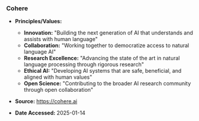 ### Cohere

- **Principles/Values:**
  - **Innovation:** "Building the next generation of AI that understands and assists with human language"
  - **Collaboration:** "Working together to democratize access to natural language AI"
  - **Research Excellence:** "Advancing the state of the art in natural language processing through rigorous research"
  - **Ethical AI:** "Developing AI systems that are safe, beneficial, and aligned with human values"
  - **Open Science:** "Contributing to the broader AI research community through open collaboration"

- **Source:** https://cohere.ai
- **Date Accessed:** 2025-01-14